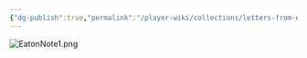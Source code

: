 ```yaml
---
{"dg-publish":true,"permalink":"/player-wiki/collections/letters-from-eaton/","noteIcon":""}
---
```


![EatonNote1.png](/img/user/Pasted%20Images/EatonNote1.png)

